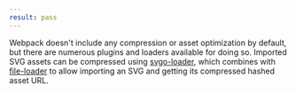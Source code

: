 ```yaml
---
result: pass
---
```


Webpack doesn't include any compression or asset optimization by default, but there are numerous plugins and loaders available for doing so. Imported SVG assets can be compressed using [svgo-loader](https://github.com/rpominov/svgo-loader), which combines with [file-loader](https://webpack.js.org/loaders/file-loader/) to allow importing an SVG and getting its compressed hashed asset URL.
